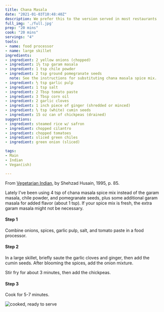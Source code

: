 ```yaml
---
title: Chana Masala
date: "2021-01-03T10:48:40Z"
description: We prefer this to the version served in most restaurants
full_img: './full.jpg'
prep: "20 mins"
cook: "20 mins"
servings: "4"
tools:
- name: food processor
- name: large skillet
ingredients:
- ingredient: 2 yellow onions (chopped)
- ingredient: 1½ tsp garam masala
- ingredient: 1 tsp chile powder
- ingredient: 2 tsp ground pomegranate seeds
  note: See the instructions for substituting chana masala spice mix.
- ingredient: ½ tsp garlic pulp
- ingredient: 1 tsp salt
- ingredient: 2 Tbsp tomato paste
- ingredient: 3 Tbsp corn oil
- ingredient: 2 garlic cloves
- ingredient: 1 inch piece of ginger (shredded or minced)
- ingredient: ½ tsp (white) cumin seeds
- ingredient: 15 oz can of chickpeas (drained)
suggestions:
- ingredient: steamed rice w/ safron
- ingredient: chopped cilantro
- ingredient: chopped tomatoes
- ingredient: sliced green chiles
- ingredient: green onion (sliced)

tags:
- Main
- Indian
- Vegan(ish)

---
```


From [Vegetarian Indian](https://www.amazon.com/Vegetarian-Indian-Husain-Shehzad-Hardcover/dp/B011YTS2T6/ref=sr_1_13), by Shehzad Husain, 1995, p. 85.

Lately I've been using 4 tsp of chana masala spice mix instead of the garam masala, chile powder, and pomegranate seeds, plus some additional garam masala for added flavor (about 1 tsp). If your spice mix is fresh, the extra garam masala might not be necessary.

#### Step 1

Combine onions, spices, garlic pulp, salt, and tomato paste in a food processor.

#### Step 2

In a large skillet, briefly saute the garlic cloves and ginger, then add the cumin seeds. After blooming the spices, add the onion mixture.

Stir fry for about 3 minutes, then add the chickpeas. 

#### Step 3

Cook for 5-7 minutes.


![cooked, ready to serve](./chana-masala.jpg)
